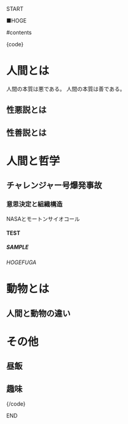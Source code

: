 START

■HOGE

#contents

{code}
# 人間とは
人間の本質は悪である。
人間の本質は善である。

## 性悪説とは

## 性善説とは

# 人間と哲学

## チャレンジャー号爆発事故

### 意思決定と組織構造
NASAとモートンサイオコール

#### TEST

##### SAMPLE

###### HOGEFUGA

# 動物とは

## 人間と動物の違い

# その他

## 昼飯

## 趣味

{/code}

END
